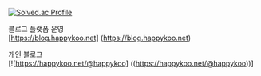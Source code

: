 [![Solved.ac Profile](http://mazassumnida.wtf/api/v2/generate_badge?boj=gguri4549)](https://solved.ac/gguri4549/)

블로그 플랫폼 운영
<br />
[https://blog.happykoo.net] (https://blog.happykoo.net)


개인 블로그
<br />
[![https://happykoo.net/@happykoo] ((https://happykoo.net/@happykoo))]
